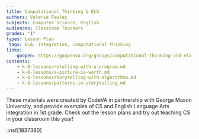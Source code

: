 ```yaml
---
title: Computational Thinking & ELA
authors: Valerie Fawley
subjects: Computer Science, English
audiences: Classroom Teachers
grades: "1"
types: Lesson Plan
_tags: ELA, integration, computational thinking
links:
    goopen: https://goopenva.org/groups/computational-thinking-and-ela-codeva-gmu/662/
contents:
    - k-8-lessons/retelling-with-a-program.md
    - k-8-lessons/a-picture-is-worth.md
    - k-8-lessons/storytelling-with-algorithms.md
    - k-8-lessons/patterns-in-storytelling.md
---
```


These materials were created by CodeVA in partnership with George Mason University, and provide examples of CS and English Language Arts integration in 1st grade. Check out the lesson plans and try out teaching CS in your classroom this year!

::nsf[1837380]